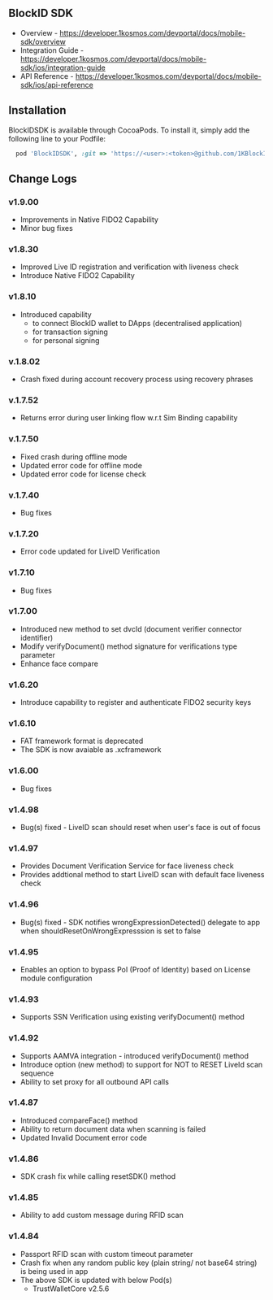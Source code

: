 ## BlockID SDK
- Overview - https://developer.1kosmos.com/devportal/docs/mobile-sdk/overview
- Integration Guide - https://developer.1kosmos.com/devportal/docs/mobile-sdk/ios/integration-guide
- API Reference - https://developer.1kosmos.com/devportal/docs/mobile-sdk/ios/api-reference

## Installation

BlockIDSDK is available through CocoaPods. To install it, simply add the following line to your Podfile:

```ruby
  pod 'BlockIDSDK', :git => 'https://<user>:<token>@github.com/1KBlockID/ios-blockidsdk.git', :tag => '1.9.00'
```
## Change Logs
### v1.9.00
- Improvements in Native FIDO2 Capability
- Minor bug fixes

### v1.8.30
- Improved Live ID registration and verification with liveness check
- Introduce Native FIDO2 Capability

### v1.8.10
- Introduced capability
   - to connect BlockID wallet to DApps (decentralised application)
   - for transaction signing
   - for personal signing
   
### v.1.8.02
- Crash fixed during account recovery process using recovery phrases

### v.1.7.52
- Returns error during user linking flow w.r.t Sim Binding capability    

### v.1.7.50
- Fixed crash during offline mode
- Updated error code for offline mode  
- Updated error code for license check

### v.1.7.40
- Bug fixes

### v.1.7.20
- Error code updated for LiveID Verification

### v1.7.10
- Bug fixes

### v1.7.00
- Introduced new method to set dvcId (document verifier connector identifier)
- Modify verifyDocument() method signature for verifications type parameter
- Enhance face compare

### v1.6.20
- Introduce capability to register and authenticate FIDO2 security keys

### v1.6.10
- FAT framework format is deprecated
- The SDK is now avaiable as .xcframework

### v1.6.00
- Bug fixes

### v1.4.98
- Bug(s) fixed - LiveID scan should reset when user's face is out of focus

### v1.4.97
- Provides Document Verification Service for face liveness check
- Provides addtional method to start LiveID scan with default face liveness check

### v1.4.96
- Bug(s) fixed - SDK notifies wrongExpressionDetected() delegate to app when shouldResetOnWrongExpresssion is set to false

### v1.4.95
- Enables an option to bypass PoI (Proof of Identity) based on License module configuration

### v1.4.93
- Supports SSN Verification using existing verifyDocument() method

### v1.4.92
- Supports AAMVA integration - introduced verifyDocument() method
- Introduce option (new method) to support for NOT to RESET LiveId scan sequence
- Ability to set proxy for all outbound API calls

### v1.4.87
- Introduced compareFace() method
- Ability to return document data when scanning is failed
- Updated Invalid Document error code

### v1.4.86
- SDK crash fix while calling resetSDK() method

### v1.4.85
- Ability to add custom message during RFID scan

### v1.4.84
- Passport RFID scan with custom timeout parameter
- Crash fix when any random public key (plain string/ not base64 string) is being used in app
- The above SDK is updated with below Pod(s)
    - TrustWalletCore v2.5.6
